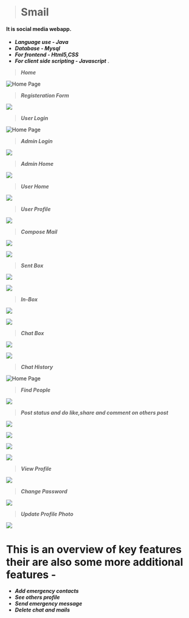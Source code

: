 > # **Smail**
#### It is social media webapp.  
- ***Language use - Java***
- ***Database - Mysql***
- ***For frontend - Html5,CSS***
- ***For client side scripting - Javascript*** .



> ***Home***


 ![Home Page](https://github.com/rahulgupta1999/Smail/blob/master/output/Screenshot%20(38).png)


> ***Registeration Form***


 ![](https://github.com/rahulgupta1999/Smail/blob/master/output/Capture.PNG)


> ***User Login***


![Home Page](https://github.com/rahulgupta1999/Smail/blob/master/output/Screenshot%20(39).png)


> ***Admin Login***


 ![](https://github.com/rahulgupta1999/Smail/blob/master/output/Capture2.PNG)

> ***Admin Home***


 ![](https://github.com/rahulgupta1999/Smail/blob/master/output/Screenshot%20(63).png)


> ***User Home***


 ![](https://github.com/rahulgupta1999/Smail/blob/master/output/Screenshot%20(40).png)


> ***User Profile***


![](https://github.com/rahulgupta1999/Smail/blob/master/output/Screenshot%20(59).png)


> ***Compose Mail***


 ![](https://github.com/rahulgupta1999/Smail/blob/master/output/Screenshot%20(42).png)
 
 
 ![](https://github.com/rahulgupta1999/Smail/blob/master/output/Screenshot%20(43).png)


> ***Sent Box***


 ![](https://github.com/rahulgupta1999/Smail/blob/master/output/Screenshot%20(44).png)


![](https://github.com/rahulgupta1999/Smail/blob/master/output/Screenshot%20(45).png)
 
 
> ***In-Box***


![](https://github.com/rahulgupta1999/Smail/blob/master/output/Screenshot%20(56).png)



 ![](https://github.com/rahulgupta1999/Smail/blob/master/output/Screenshot%20(45).png)


> ***Chat Box***


 ![](https://github.com/rahulgupta1999/Smail/blob/master/output/Screenshot%20(47).png)


 ![](https://github.com/rahulgupta1999/Smail/blob/master/output/Screenshot%20(57).png)


> ***Chat History***


 ![Home Page](https://github.com/rahulgupta1999/Smail/blob/master/output/Screenshot%20(58).png)


> ***Find People***


 ![](https://github.com/rahulgupta1999/Smail/blob/master/output/Screenshot%20(50).png)



> ***Post status and do like,share and comment on others post***


![](https://github.com/rahulgupta1999/Smail/blob/master/output/Screenshot%20(41).png)


![](https://github.com/rahulgupta1999/Smail/blob/master/output/Screenshot%20(53).png)


![](https://github.com/rahulgupta1999/Smail/blob/master/output/Screenshot%20(54).png)


![](https://github.com/rahulgupta1999/Smail/blob/master/output/Screenshot%20(62).png)


> ***View Profile***


![](https://github.com/rahulgupta1999/Smail/blob/master/output/Screenshot%20(59).png)



> ***Change Password***


 ![](https://github.com/rahulgupta1999/Smail/blob/master/output/Screenshot%20(60).png)



> ***Update Profile Photo***


![](https://github.com/rahulgupta1999/Smail/blob/master/output/Screenshot%20(61).png)



# This is an overview of key features their are also some more additional features -
- ***Add emergency contacts*** 
- ***See others profile*** 
- ***Send emergency message*** 
- ***Delete chat and mails*** 
